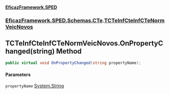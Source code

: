 #### [EficazFramework.SPED](EficazFrameworkSPED.md 'EficazFramework SPED')
### [EficazFramework.SPED.Schemas.CTe](EficazFramework.SPED.Schemas.CTe.md 'EficazFramework.SPED.Schemas.CTe').[TCTeInfCteInfCTeNormVeicNovos](EficazFramework.SPED.Schemas.CTe/TCTeInfCteInfCTeNormVeicNovos.md 'EficazFramework.SPED.Schemas.CTe.TCTeInfCteInfCTeNormVeicNovos')

## TCTeInfCteInfCTeNormVeicNovos.OnPropertyChanged(string) Method

```csharp
public virtual void OnPropertyChanged(string propertyName);
```
#### Parameters

<a name='EficazFramework.SPED.Schemas.CTe.TCTeInfCteInfCTeNormVeicNovos.OnPropertyChanged(string).propertyName'></a>

`propertyName` [System.String](https://docs.microsoft.com/en-us/dotnet/api/System.String 'System.String')
